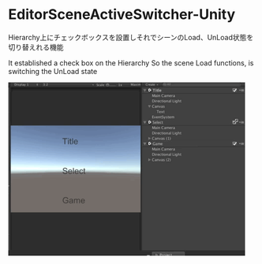 # EditorSceneActiveSwitcher-Unity
Hierarchy上にチェックボックスを設置しそれでシーンのLoad、UnLoad状態を切り替えれる機能


It established a check box on the Hierarchy So the scene Load functions, is switching the UnLoad state

![Demo](https://github.com/VENIEGAMES/EditorSceneActiveSwitcher-Unity/blob/master/demo.gif "Demo")
